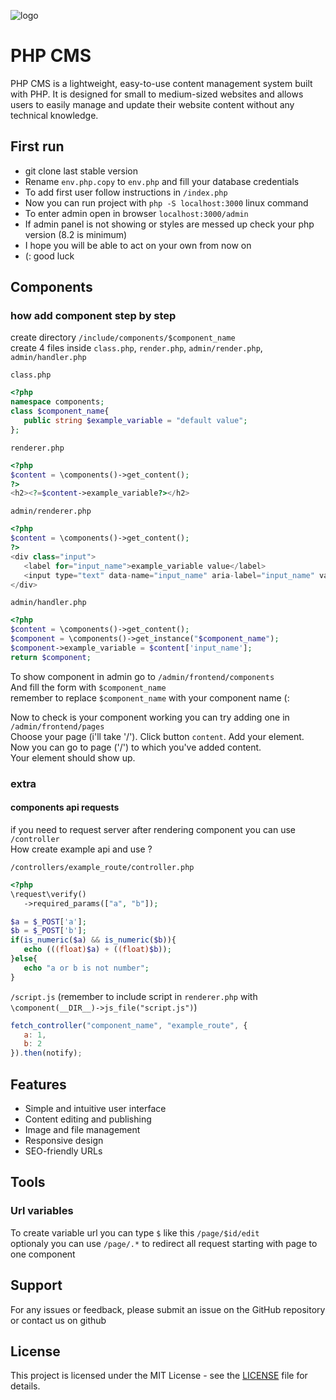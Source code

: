![logo](https://www.svgrepo.com/show/353613/craftcms.svg)
# PHP CMS

PHP CMS is a lightweight, easy-to-use content management system built with PHP. It is designed for small to medium-sized websites and allows users to easily manage and update their website content without any technical knowledge.

## First run
- git clone last stable version
- Rename `env.php.copy` to `env.php` and fill your database credentials
- To add first user follow instructions in `/index.php`
- Now you can run project with `php -S localhost:3000` linux command
- To enter admin open in browser `localhost:3000/admin`
- If admin panel is not showing or styles are messed up check your php version (8.2 is minimum)
- I hope you will be able to act on your own from now on
- (: good luck

## Components
### how add component step by step
create directory `/include/components/$component_name`\
create 4 files inside `class.php`, `render.php`, `admin/render.php`, `admin/handler.php`

`class.php`
```php
<?php
namespace components;
class $component_name{
   public string $example_variable = "default value";
};
```

`renderer.php`
```php
<?php
$content = \components()->get_content();
?>
<h2><?=$content->example_variable?></h2>
```

`admin/renderer.php`
```php
<?php
$content = \components()->get_content();
?>
<div class="input">
   <label for="input_name">example_variable value</label>
   <input type="text" data-name="input_name" aria-label="input_name" value="<?=$content->example_variable?>">
</div>
```

`admin/handler.php`
```php
<?php
$content = \components()->get_content();
$component = \components()->get_instance("$component_name");
$component->example_variable = $content['input_name'];
return $component;
```

To show component in admin go to `/admin/frontend/components`\
And fill the form with `$component_name`\
remember to replace `$component_name` with your component name (:

Now to check is your component working you can try adding one in `/admin/frontend/pages`\
Choose your page (i'll take '/'). Click button `content`. Add your element.\
Now you can go to page ('/') to which you've added content.\
Your element should show up. 

### extra

#### components api requests
if you need to request server after rendering component you can use `/controller`\
How create example api and use ?

`/controllers/example_route/controller.php`
```php
<?php
\request\verify()
   ->required_params(["a", "b"]);

$a = $_POST['a'];
$b = $_POST['b'];
if(is_numeric($a) && is_numeric($b)){
   echo (((float)$a) + ((float)$b));
}else{
   echo "a or b is not number";
}
```

`/script.js` (remember to include script in `renderer.php` with `\component(__DIR__)->js_file("script.js")`)
```js
fetch_controller("component_name", "example_route", {
   a: 1,
   b: 2
}).then(notify);
```

## Features
- Simple and intuitive user interface
- Content editing and publishing
- Image and file management
- Responsive design
- SEO-friendly URLs

## Tools
### Url variables
To create variable url you can type `$` like this `/page/$id/edit` \
optionaly you can use `/page/.*` to redirect all request starting with page to one component

## Support
For any issues or feedback, please submit an issue on the GitHub repository or contact us on github

## License
This project is licensed under the MIT License - see the [LICENSE](LICENSE) file for details.